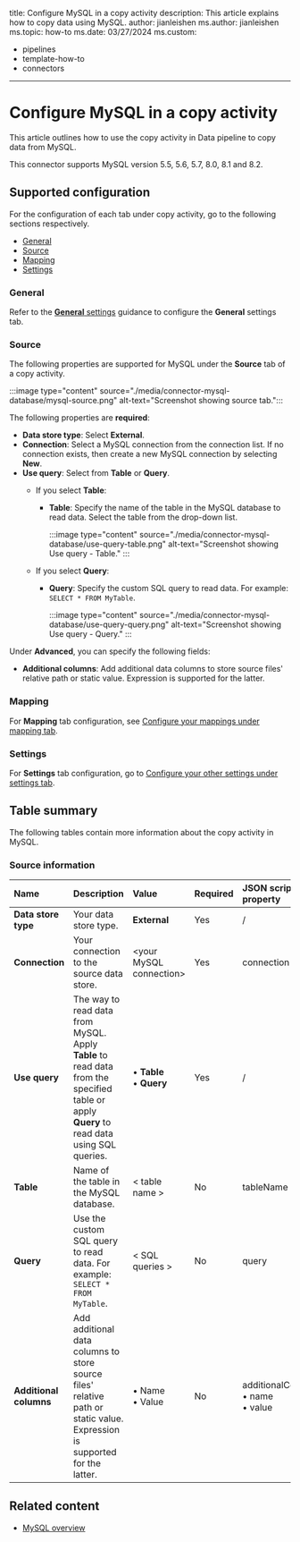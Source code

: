 title: Configure MySQL in a copy activity
description: This article explains how to copy data using MySQL.
author: jianleishen
ms.author: jianleishen
ms.topic: how-to
ms.date: 03/27/2024
ms.custom: 
  - pipelines
  - template-how-to
  - connectors
---

# Configure MySQL in a copy activity

This article outlines how to use the copy activity in Data pipeline to copy data from MySQL.

This connector supports MySQL version 5.5, 5.6, 5.7, 8.0, 8.1 and 8.2.

## Supported configuration

For the configuration of each tab under copy activity, go to the following sections respectively.

- [General](#general)  
- [Source](#source)
- [Mapping](#mapping)
- [Settings](#settings)

### General

Refer to the [**General** settings](activity-overview.md#general-settings) guidance to configure the **General** settings tab.

### Source

The following properties are supported for MySQL under the **Source** tab of a copy activity.

:::image type="content" source="./media/connector-mysql-database/mysql-source.png" alt-text="Screenshot showing source tab.":::

The following properties are **required**:

- **Data store type**: Select **External**.
- **Connection**:  Select a MySQL connection from the connection list. If no connection exists, then create a new MySQL connection by selecting **New**.
- **Use query**: Select from **Table** or **Query**.
    - If you select **Table**:
      - **Table**: Specify the name of the table in the MySQL database to read data. Select the table from the drop-down list.

        :::image type="content" source="./media/connector-mysql-database/use-query-table.png" alt-text="Screenshot showing Use query - Table." :::

    - If you select **Query**:
      - **Query**: Specify the custom SQL query to read data. For example: `SELECT * FROM MyTable`.

        :::image type="content" source="./media/connector-mysql-database/use-query-query.png" alt-text="Screenshot showing Use query - Query." :::

Under **Advanced**, you can specify the following fields:

- **Additional columns**: Add additional data columns to store source files' relative path or static value. Expression is supported for the latter.

### Mapping

For **Mapping** tab configuration, see [Configure your mappings under mapping tab](copy-data-activity.md#configure-your-mappings-under-mapping-tab). 

### Settings

For **Settings** tab configuration, go to [Configure your other settings under settings tab](copy-data-activity.md#configure-your-other-settings-under-settings-tab).

## Table summary

The following tables contain more information about the copy activity in MySQL.

### Source information

|Name |Description |Value|Required |JSON script property |
|:---|:---|:---|:---|:---|
|**Data store type**|Your data store type.| **External** |Yes|/|
|**Connection** |Your connection to the source data store.|\<your MySQL connection> |Yes|connection|
|**Use query** |The way to read data from MySQL. Apply **Table** to read data from the specified table or apply **Query** to read data using SQL queries.|• **Table** <br>• **Query** |Yes |/|
| **Table** | Name of the table in the MySQL database. | < table name > | No | tableName |
| **Query** | Use the custom SQL query to read data. For example: `SELECT * FROM MyTable`. | < SQL queries > | No | query |
| **Additional columns** | Add additional data columns to store source files' relative path or static value. Expression is supported for the latter. | • Name<br>• Value | No | additionalColumns:<br>• name<br>• value |

## Related content

- [MySQL overview](connector-mysql-database-overview.md)
